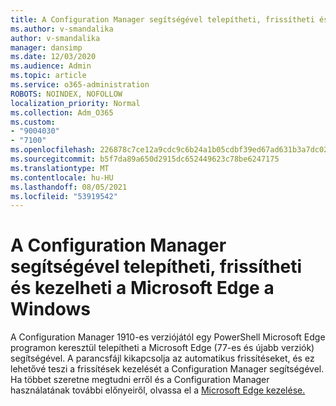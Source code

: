 ```yaml
---
title: A Configuration Manager segítségével telepítheti, frissítheti és kezelheti a Microsoft Edge a Windows
ms.author: v-smandalika
author: v-smandalika
manager: dansimp
ms.date: 12/03/2020
ms.audience: Admin
ms.topic: article
ms.service: o365-administration
ROBOTS: NOINDEX, NOFOLLOW
localization_priority: Normal
ms.collection: Adm_O365
ms.custom:
- "9004030"
- "7100"
ms.openlocfilehash: 226878c7ce12a9cdc9c6b24a1b05cdbf39ed67ad631b3a7dc02bbe0d7d6b91a2
ms.sourcegitcommit: b5f7da89a650d2915dc652449623c78be6247175
ms.translationtype: MT
ms.contentlocale: hu-HU
ms.lasthandoff: 08/05/2021
ms.locfileid: "53919542"
---
```

# <a name="use-configuration-manager-to-deploy-update-and-manage-microsoft-edge-on-windows"></a>A Configuration Manager segítségével telepítheti, frissítheti és kezelheti a Microsoft Edge a Windows

A Configuration Manager 1910-es verziójától egy PowerShell Microsoft Edge programon keresztül telepítheti a Microsoft Edge (77-es és újabb verziók) segítségével. A parancsfájl kikapcsolja az automatikus frissítéseket, és ez lehetővé teszi a frissítések kezelését a Configuration Manager segítségével. Ha többet szeretne megtudni erről és a Configuration Manager használatának további előnyeiről, olvassa el a [Microsoft Edge kezelése.](https://docs.microsoft.com/mem/configmgr/apps/deploy-use/deploy-edge?)